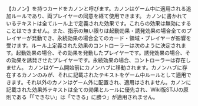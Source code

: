 【カノン】を持つカードをカノンと呼びます。カノンはゲーム中に適用される追加ルールであり、両プレイヤーの同意を経て使用できます。
カノンに書かれているテキストは全てルール上で定義された効果です。これらの効果は無効にすることはできません。また、指示の無い限りは起動効果・誘発効果の場合全てのプレイヤーが発動でき、永続効果の場合全てのカード・領域・プレイヤーが影響を受けます。ルール上定義された効果のコントローラーは次のように決定されます。起動効果の場合、その効果を発動したプレイヤーです。誘発効果の場合、その効果を誘発させたプレイヤーです。永続効果の場合、コントローラーは存在しません。
カノンはゲーム開始前にカノンハブに移動されます。カノンハブに存在するカノンのみが、それに記載されたテキストをゲーム中ルールとして適用できます。それ以外のカノンはゲーム外に配置され、適用はされません。カノンに記載された効果外テキストは全ての効果とルールに優先され、Wiki版STJJの原則である「「できない」は「できる」に勝つ」が適用されません。